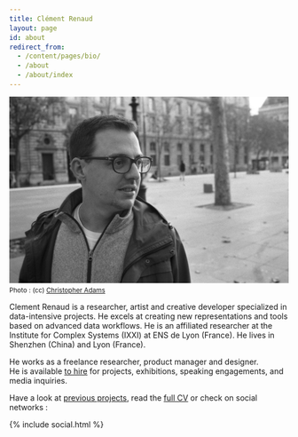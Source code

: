 ```yaml
---
title: Clément Renaud
layout: page
id: about
redirect_from:
  - /content/pages/bio/
  - /about
  - /about/index
---
```


![](/uploads/ClementRenaud_by_ChrisAdams.jpg)
<small style="text-align:right">
  Photo : (cc) [Christopher Adams](http://chris.raysend.com)
</small>

Clement Renaud is a researcher, artist and creative developer specialized in data-intensive projects. He excels at creating new representations and tools based on advanced data workflows. He is an affiliated researcher at the Institute for Complex Systems (IXXI) at ENS de Lyon (France). He lives in Shenzhen (China) and Lyon (France).

He works as a freelance researcher, product manager and designer.  
He is available [to hire](mailto:hello@clementrenaud.com) for projects, exhibitions, speaking engagements, and media inquiries.

Have a look at [previous projects](/portfolio), read the [full CV](/cv) or check on social networks :

{% include social.html %}
